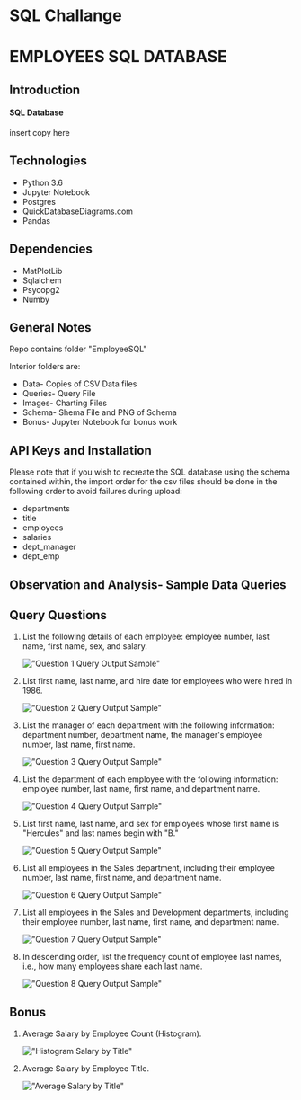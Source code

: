 # SQL Challange

<h1>EMPLOYEES SQL DATABASE</h1>

<h2>Introduction</h2>

<h4>SQL Database</h4>
insert copy here

<h2>Technologies</h2>

<ul><li>Python 3.6</li>
<li>Jupyter Notebook</li>
<li>Postgres</li>
<li>QuickDatabaseDiagrams.com</li>
<li>Pandas</li></ul>

<h2>Dependencies</h2>
<ul><li>MatPlotLib</li>
<li>Sqlalchem</li>
<li>Psycopg2</li>
<li>Numby</li></ul>

<h2>General Notes</h2>

Repo contains folder "EmployeeSQL"

Interior folders are:
<ul><li>Data- Copies of CSV Data files</li>
<li>Queries- Query File</li>
<li>Images- Charting Files</li>
<li>Schema- Shema File and PNG of Schema</li>
<li>Bonus- Jupyter Notebook for bonus work</li></ul>
  
<h2>API Keys and Installation</h2>

Please note that if you wish to recreate the SQL database using the schema contained within, the import order for the csv files should be done in the following order to avoid failures during upload:

<ul>
<li>departments</li>
<li>title</li>
<li>employees</li>
<li>salaries</li>
<li>dept_manager</li>
<li>dept_emp</li>
</ul>

<h2>Observation and Analysis- Sample Data Queries</h2>

<h2> Query Questions </h2>

<ol>
<li>List the following details of each employee: employee number, last name, first name, sex, and salary.</li>

!["Question 1 Query Output Sample"](https://github.com/timsamson/sql_challange/blob/main/EmployeeSQL/Images/Question_1.png)

<li>List first name, last name, and hire date for employees who were hired in 1986.</li>

!["Question 2 Query Output Sample"](https://github.com/timsamson/sql_challange/blob/main/EmployeeSQL/Images/Question_2.png)

<li>List the manager of each department with the following information: department number, department name, the manager's employee number, last name, first name.</li>

!["Question 3 Query Output Sample"](https://github.com/timsamson/sql_challange/blob/main/EmployeeSQL/Images/Question_3.png)

<li>List the department of each employee with the following information: employee number, last name, first name, and department name.</li>

!["Question 4 Query Output Sample"](https://github.com/timsamson/sql_challange/blob/main/EmployeeSQL/Images/Question_4.png)

<li>List first name, last name, and sex for employees whose first name is "Hercules" and last names begin with "B."</li>

!["Question 5 Query Output Sample"](https://github.com/timsamson/sql_challange/blob/main/EmployeeSQL/Images/Question_5.png)

<li>List all employees in the Sales department, including their employee number, last name, first name, and department name.</li>

!["Question 6 Query Output Sample"](https://github.com/timsamson/sql_challange/blob/main/EmployeeSQL/Images/Question_6.png)

<li>List all employees in the Sales and Development departments, including their employee number, last name, first name, and department name.</li>

!["Question 7 Query Output Sample"](https://github.com/timsamson/sql_challange/blob/main/EmployeeSQL/Images/Question_7.png)

<li>In descending order, list the frequency count of employee last names, i.e., how many employees share each last name.</li>

!["Question 8 Query Output Sample"](https://github.com/timsamson/sql_challange/blob/main/EmployeeSQL/Images/Question_8.png)

</ol>

<h2> Bonus </h2>

<ol>
<li>Average Salary by Employee Count (Histogram).</li>

!["Histogram Salary by Title"](https://github.com/timsamson/sql_challange/blob/main/EmployeeSQL/Images/Salary_Histogram.png)

<li>Average Salary by Employee Title.</li>

!["Average Salary by Title"](https://github.com/timsamson/sql_challange/blob/main/EmployeeSQL/Images/AVG_Salary_by_Title.png)

</ol>









